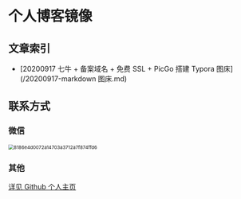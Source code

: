 # 个人博客镜像

## 文章索引

- [20200917 七牛 + 备案域名 + 免费 SSL + PicGo 搭建 Typora 图床](/20200917-markdown 图床.md)



## 联系方式

### 微信

<img src="https://img.risinghf.com/20200919-133931-350.png" alt="8186e4d0072a14703a3712a7f874ffd6" style="zoom:67%;" />

### 其他
[详见 Github 个人主页](https://github.com/JiapengLi/JiapengLi)

